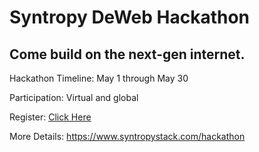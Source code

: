 # Syntropy DeWeb Hackathon

## Come build on the next-gen internet.

Hackathon Timeline: May 1 through May 30

Participation: Virtual and global

Register: [Click Here](https://7kp2cg8cjvz.typeform.com/to/oURrUdH9)

More Details: https://www.syntropystack.com/hackathon

